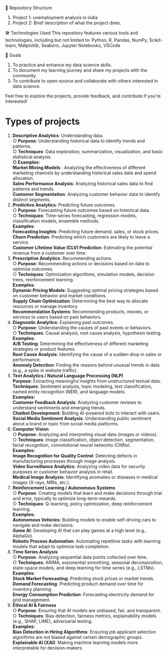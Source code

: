 📁 Repository Structure
  1. Project 1: unemployment analysis in india
  2. Project 2: Brief description of what the project does.

🛠 Technologies Used
  This repository features various tools and technologies, including but not limited to:
  Python, R, Pandas, NumPy, Scikit-learn, Matplotlib, Seaborn, Jupyter Notebooks, VSCode

🎯 Goals
  1. To practice and enhance my data science skills.
  2. To document my learning journey and share my projects with the community.
  3. To contribute to open-source and collaborate with others interested in data science.

Feel free to explore the projects, provide feedback, and contribute if you're interested!

# Types of projects 
1. **Descriptive Analytics**: Understanding data.<br>
	○ **Purpose**: Understanding historical data to identify trends and patterns.<br>
	○ **Techniques**: Data exploration, summarization, visualization, and basic statistical analysis.<br>
   **○ Examples:**
<br>**Market Mixing Models** : Analyzing the effectiveness of different marketing channels by understanding historical sales data and spend allocation.<br>
**Sales Performance Analysis**: Analyzing historical sales data to find patterns and trends.<br>
**Customer Segmentation**: Analyzing customer behavior data to identify distinct segments.<br>
2. **Predictive Analytics**: Predicting future outcomes.<br>
	○ **Purpose**: Forecasting future outcomes based on historical data.<br>
	○ **Techniques**: Time-series forecasting, regression models, classification models, ensemble methods.<br>
   	**Examples**:
   <br>**Forecasting Insights**: Predicting future demand, sales, or stock prices.<br>
   **Churn Prediction**: Predicting which customers are likely to leave a service.<br>
   **Customer Lifetime Value (CLV) Prediction**: Estimating the potential revenue from a customer over time.<br>
3. **Prescriptive Analytics**:  Recommending actions.<br>
	○ **Purpose**: Recommending actions or decisions based on data to optimize outcomes.<br>
	○ **Techniques**: Optimization algorithms, simulation models, decision trees, reinforcement learning.<br>
	**Examples:**
   <br>**Dynamic Pricing Models**: Suggesting optimal pricing strategies based on customer behavior and market conditions.<br>
   **Supply Chain Optimization**: Determining the best way to allocate resources or manage inventory.<br>
   **Recommendation Systems**: Recommending products, movies, or services to users based on past behaviors.<br>
4. **Diagnostic Analytics:** Explaining past outcomes.<br>
	○ **Purpose**: Understanding the causes of past events or behaviors.<br>
	○ **Techniques**: Causal analysis, root cause analysis, hypothesis testing.<br>
	**Examples:**
   <br>**A/B Testing**: Determining the effectiveness of different marketing strategies or product features.<br>
   **Root Cause Analysis**: Identifying the cause of a sudden drop in sales or performance.<br>
   **Anomaly Detection**: Finding the reasons behind unusual trends in data (e.g., a spike in website traffic).<br>
5. **Text Analytics / Natural Language Processing (NLP)**
 <br> **Purpose**: Extracting meaningful insights from unstructured textual data.<br>
**Techniques**: Sentiment analysis, topic modeling, text classification, named entity recognition (NER), and language models.<br>
	**Examples:**
   <br>**Customer Feedback Analysis**: Analyzing customer reviews to understand sentiments and emerging trends.<br>
   **Chatbot Development**: Building AI-powered bots to interact with users.<br>
   **Social Media Sentiment Analysis**: Understanding public sentiment about a brand or topic from social media platforms.<br>
6. **Computer Vision**<br>
	○ **Purpose**: Analyzing and interpreting visual data (images or videos).<br>
	○ **Techniques**: Image classification, object detection, segmentation, facial recognition, convolutional neural networks (CNNs).<br>
	**Examples:**
   <br>**Image Recognition for Quality Control**: Detecting defects in manufacturing processes through image analysis.<br>
   **Video Surveillance Analytics**: Analyzing video data for security purposes or customer behavior analysis in retail.<br>
   **Medical Image Analysis**: Identifying anomalies or diseases in medical images (X-rays, MRIs, etc.).<br>
7. **Reinforcement Learning / Autonomous Systems**<br>
	○ **Purpose**: Creating models that learn and make decisions through trial and error, typically to optimize long-term rewards.<br>
	○ **Techniques**: Q-learning, policy optimization, deep reinforcement learning.<br>
   	**Examples:**
   <br>**Autonomous Vehicles**: Building models to enable self-driving cars to navigate and make decisions.<br>
   **Game AI**: Developing AI that can play games at a high level (e.g., AlphaGo).<br>
   **Robotic Process Automation**: Automating repetitive tasks with learning models that adapt to optimize task completion.<br>
8. **Time Series Analysis**
	<br>○ **Purpose**: Analyzing sequential data points collected over time.<br>
	○ **Techniques**: ARIMA, exponential smoothing, seasonal decomposition, state-space models, and deep learning for time series (e.g., LSTMs).<br>
   	**Examples:**
   <br>**Stock Market Forecasting**: Predicting stock prices or market trends.<br>
   **Demand Forecasting**: Predicting product demand over time for inventory planning.<br>
   **Energy Consumption Prediction**: Forecasting electricity demand for grid management.<br>
9. **Ethical AI & Fairness**<br>
	○ **Purpose**: Ensuring that AI models are unbiased, fair, and transparent.<br>
	○ **Techniques**: Bias detection, fairness metrics, explainability models (e.g., SHAP, LIME), adversarial testing.<br>
   	**Examples:**
   <br>**Bias Detection in Hiring Algorithms**: Ensuring job applicant selection algorithms are not biased against certain demographic groups.<br>
   **Explainable AI (XAI)**: Making machine learning models more interpretable for decision-makers.<br>
